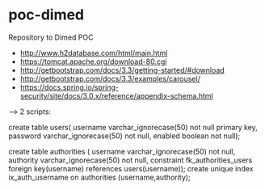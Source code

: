 # poc-dimed
Repository to Dimed POC

* http://www.h2database.com/html/main.html
* https://tomcat.apache.org/download-80.cgi
* http://getbootstrap.com/docs/3.3/getting-started/#download
* http://getbootstrap.com/docs/3.3/examples/carousel/	
* https://docs.spring.io/spring-security/site/docs/3.0.x/reference/appendix-schema.html

--> 2 scripts:

  create table users(
      username varchar_ignorecase(50) not null primary key,
      password varchar_ignorecase(50) not null,
      enabled boolean not null);

  create table authorities (
      username varchar_ignorecase(50) not null,
      authority varchar_ignorecase(50) not null,
      constraint fk_authorities_users foreign key(username) references users(username));
      create unique index ix_auth_username on authorities (username,authority);
